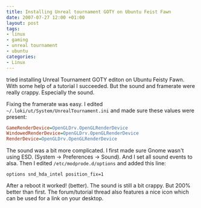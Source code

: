 ```yaml
---
title: Installing Unreal tournament GOTY on Ubuntu Feist Fawn
date: 2007-07-27 12:00 +01:00
layout: post
tags:
- linux
- gaming
- unreal tournament
- ubuntu
categories:
- Linux
---
```

 tried installing Unreal Tournament GOTY editon on Ubuntu Feisty Fawn. With some help of a tutorial I succeeded. But the sound and framerate were really crappy. Especially the sound.

Fixing the framerate was easy. I edited `~/.loki/ut/System/UnrealTournament.ini` and made sure these values were present:

``` ini
GameRenderDevice=OpenGLDrv.OpenGLRenderDevice
WindowedRenderDevice=OpenGLDrv.OpenGLRenderDevice
RenderDevice=OpenGLDrv.OpenGLRenderDevice
```

The sound was a bit more complicated. I first made sure Gnome wasn't using ESD. (System -> Preferences -> Sound). And I set all sound events to alsa. Then I edited `/etc/modprode.d/options` and added this line:

```
options snd_hda_intel position_fix=1
```

After a reboot it worked! (better). The sound is still a bit crappy. But 200% better than first. The forum/tutorial thread also features a nice icon which can be used for a link on your desktop.